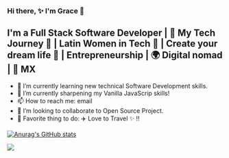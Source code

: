 ### Hi there, ✨ I'm Grace 👋

## I'm a Full Stack Software Developer | 📕  My Tech Journey  🚀  | Latin Women in Tech 🌺   | Create your dream life 💫  | Entrepreneurship |   🌍 Digital nomad | 📍 MX

- 🔭 I’m currently learning new technical Software Development skills.
- 🌱 I’m currently sharpening my Vanilla JavaScrip skills!
- 📫 How to reach me: email
- 👯 I’m looking to collaborate to Open Source Project.
- 💖  Favorite thing to do: ✈️  Love to Travel ✨ !!

[![Anurag's GitHub stats](https://github-readme-stats.vercel.app/api?username=graciicodes)](https://github.com/graciicodes/github-readme-stats)

<img src="https://img.shields.io/badge/JavaScript-F7DF1E?style=for-the-badge&logo=javascript&logoColor=black" />

<!--
**Gracii/gracii** is a ✨ _special_ ✨ repository because its `README.md` (this file) appears on your GitHub profile.

Here are some ideas to get you started:

- 🔭 I’m currently learning new technical Software Development skills.
- 🌱 I’m currently learning French Language!
- 👯 I’m looking to collaborate to Open Source Project.

- 🤔 I’m looking for help with ...
- 💬 Ask me about ...
- 📫 How to reach me: ...
- 😄 Pronouns: ...
- ⚡ Fun fact: ...
-->

